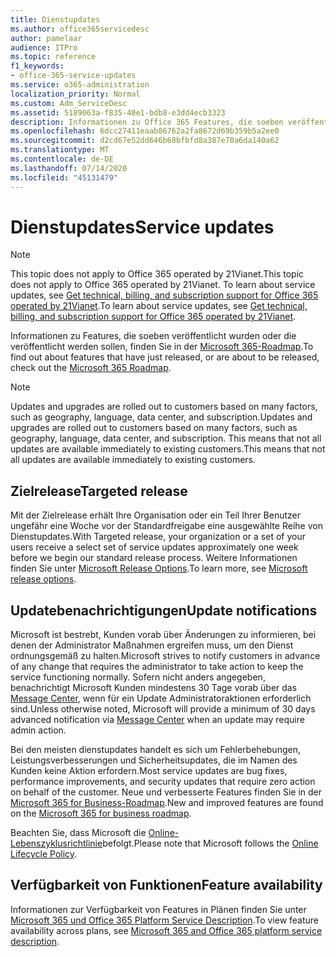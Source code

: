 ```yaml
---
title: Dienstupdates
ms.author: office365servicedesc
author: pamelaar
audience: ITPro
ms.topic: reference
f1_keywords:
- office-365-service-updates
ms.service: o365-administration
localization_priority: Normal
ms.custom: Adm_ServiceDesc
ms.assetid: 5189063a-f835-40e1-bdb8-e3dd4ecb3323
description: Informationen zu Office 365 Features, die soeben veröffentlicht wurden oder die veröffentlicht werden sollen, finden Sie in der Microsoft 365-Roadmap.
ms.openlocfilehash: 6dcc27411eaab86762a2fa8672d69b359b5a2ee0
ms.sourcegitcommit: d2cd67e52dd646b68bfbfd8a387e70a6da140a62
ms.translationtype: MT
ms.contentlocale: de-DE
ms.lasthandoff: 07/14/2020
ms.locfileid: "45131479"
---
```

# <a name="service-updates"></a><span data-ttu-id="bb835-103">Dienstupdates</span><span class="sxs-lookup"><span data-stu-id="bb835-103">Service updates</span></span>

> [!NOTE]
> <span data-ttu-id="bb835-104">This topic does not apply to Office 365 operated by 21Vianet.</span><span class="sxs-lookup"><span data-stu-id="bb835-104">This topic does not apply to Office 365 operated by 21Vianet.</span></span> <span data-ttu-id="bb835-105">To learn about service updates, see [Get technical, billing, and subscription support for Office 365 operated by 21Vianet](https://go.microsoft.com/fwlink/?LinkID=733350&amp;clcid=0x409).</span><span class="sxs-lookup"><span data-stu-id="bb835-105">To learn about service updates, see [Get technical, billing, and subscription support for Office 365 operated by 21Vianet](https://go.microsoft.com/fwlink/?LinkID=733350&amp;clcid=0x409).</span></span> 
  
<span data-ttu-id="bb835-106">Informationen zu Features, die soeben veröffentlicht wurden oder die veröffentlicht werden sollen, finden Sie in der [Microsoft 365-Roadmap](https://go.microsoft.com/fwlink/?LinkId=509914).</span><span class="sxs-lookup"><span data-stu-id="bb835-106">To find out about features that have just released, or are about to be released, check out the [Microsoft 365 Roadmap](https://go.microsoft.com/fwlink/?LinkId=509914).</span></span>
  
> [!NOTE]
> <span data-ttu-id="bb835-107">Updates and upgrades are rolled out to customers based on many factors, such as geography, language, data center, and subscription.</span><span class="sxs-lookup"><span data-stu-id="bb835-107">Updates and upgrades are rolled out to customers based on many factors, such as geography, language, data center, and subscription.</span></span> <span data-ttu-id="bb835-108">This means that not all updates are available immediately to existing customers.</span><span class="sxs-lookup"><span data-stu-id="bb835-108">This means that not all updates are available immediately to existing customers.</span></span> 
  
## <a name="targeted-release"></a><span data-ttu-id="bb835-109">Zielrelease</span><span class="sxs-lookup"><span data-stu-id="bb835-109">Targeted release</span></span>

<span data-ttu-id="bb835-110">Mit der Zielrelease erhält Ihre Organisation oder ein Teil Ihrer Benutzer ungefähr eine Woche vor der Standardfreigabe eine ausgewählte Reihe von Dienstupdates.</span><span class="sxs-lookup"><span data-stu-id="bb835-110">With Targeted release, your organization or a set of your users receive a select set of service updates approximately one week before we begin our standard release process.</span></span> <span data-ttu-id="bb835-111">Weitere Informationen finden Sie unter [Microsoft Release Options](https://docs.microsoft.com/office365/admin/manage/release-options-in-office-365?view=o365-worldwide).</span><span class="sxs-lookup"><span data-stu-id="bb835-111">To learn more, see [Microsoft release options](https://docs.microsoft.com/office365/admin/manage/release-options-in-office-365?view=o365-worldwide).</span></span> 
  
## <a name="update-notifications"></a><span data-ttu-id="bb835-112">Updatebenachrichtigungen</span><span class="sxs-lookup"><span data-stu-id="bb835-112">Update notifications</span></span>

<span data-ttu-id="bb835-113">Microsoft ist bestrebt, Kunden vorab über Änderungen zu informieren, bei denen der Administrator Maßnahmen ergreifen muss, um den Dienst ordnungsgemäß zu halten.</span><span class="sxs-lookup"><span data-stu-id="bb835-113">Microsoft strives to notify customers in advance of any change that requires the administrator to take action to keep the service functioning normally.</span></span> <span data-ttu-id="bb835-114">Sofern nicht anders angegeben, benachrichtigt Microsoft Kunden mindestens 30 Tage vorab über das [Message Center](https://docs.microsoft.com/office365/admin/manage/message-center?view=o365-worldwide), wenn für ein Update Administratoraktionen erforderlich sind.</span><span class="sxs-lookup"><span data-stu-id="bb835-114">Unless otherwise noted, Microsoft will provide a minimum of 30 days advanced notification via [Message Center](https://docs.microsoft.com/office365/admin/manage/message-center?view=o365-worldwide) when an update may require admin action.</span></span> 
  
<span data-ttu-id="bb835-115">Bei den meisten dienstupdates handelt es sich um Fehlerbehebungen, Leistungsverbesserungen und Sicherheitsupdates, die im Namen des Kunden keine Aktion erfordern.</span><span class="sxs-lookup"><span data-stu-id="bb835-115">Most service updates are bug fixes, performance improvements, and security updates that require zero action on behalf of the customer.</span></span> <span data-ttu-id="bb835-116">Neue und verbesserte Features finden Sie in der [Microsoft 365 for Business-Roadmap](https://roadmap.office.com/).</span><span class="sxs-lookup"><span data-stu-id="bb835-116">New and improved features are found on the [Microsoft 365 for business roadmap](https://roadmap.office.com/).</span></span>
  
<span data-ttu-id="bb835-117">Beachten Sie, dass Microsoft die [Online-Lebenszyklusrichtlinie](https://support.microsoft.com/lifecycle#gp/osslpolicy)befolgt.</span><span class="sxs-lookup"><span data-stu-id="bb835-117">Please note that Microsoft follows the [Online Lifecycle Policy](https://support.microsoft.com/lifecycle#gp/osslpolicy).</span></span>
  
## <a name="feature-availability"></a><span data-ttu-id="bb835-118">Verfügbarkeit von Funktionen</span><span class="sxs-lookup"><span data-stu-id="bb835-118">Feature availability</span></span>

<span data-ttu-id="bb835-119">Informationen zur Verfügbarkeit von Features in Plänen finden Sie unter [Microsoft 365 und Office 365 Platform Service Description](office-365-platform-service-description.md).</span><span class="sxs-lookup"><span data-stu-id="bb835-119">To view feature availability across plans, see [Microsoft 365 and Office 365 platform service description](office-365-platform-service-description.md).</span></span>
  


